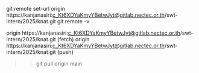 git remote set-url origin https://kanjanasiri:c_Kt6XDYaKmyYBetwJyt@gitlab.nectec.or.th/swt-intern/2025/knat.git
git remote -v
>> 
origin  https://kanjanasiri:c_Kt6XDYaKmyYBetwJyt@gitlab.nectec.or.th/swt-intern/2025/knat.git (fetch)
origin  https://kanjanasiri:c_Kt6XDYaKmyYBetwJyt@gitlab.nectec.or.th/swt-intern/2025/knat.git (push)
>>
>> git pull origin main
